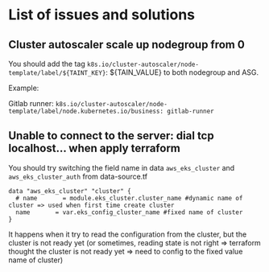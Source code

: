 # List of issues and solutions

## Cluster autoscaler scale up nodegroup from 0

You should add the tag `k8s.io/cluster-autoscaler/node-template/label/${TAINT_KEY}`: ${TAIN_VALUE} to both nodegroup and ASG.

Example:

Gitlab runner: `k8s.io/cluster-autoscaler/node-template/label/node.kubernetes.io/business: gitlab-runner`

## Unable to connect to the server: dial tcp localhost... when apply terraform

You should try switching the field name in data `aws_eks_cluster` and `aws_eks_cluster_auth` from data-source.tf 

```hcl
data "aws_eks_cluster" "cluster" {
  # name       = module.eks_cluster.cluster_name #dynamic name of cluster => used when first time create cluster
  name       = var.eks_config_cluster_name #fixed name of cluster
}
```

It happens when it try to read the configuration from the cluster, but the cluster is not ready yet (or sometimes, reading state is not right => terraform thought the cluster is not ready yet => need to config to the fixed value name of cluster)